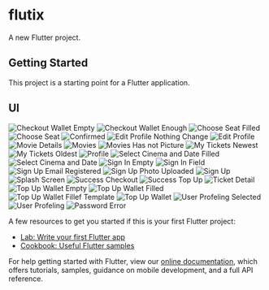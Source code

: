 # flutix

A new Flutter project.

## Getting Started

This project is a starting point for a Flutter application.

## UI

![Checkout Wallet Empty](https://user-images.githubusercontent.com/63221929/122007898-a89b8700-cde2-11eb-849c-c37884fae439.png)
![Checkout Wallet Enough](https://user-images.githubusercontent.com/63221929/122007903-a9ccb400-cde2-11eb-8d2b-e2422a5178ac.png)
![Choose Seat Filled](https://user-images.githubusercontent.com/63221929/122007906-aa654a80-cde2-11eb-9f02-3d628afbe8e6.png)
![Choose Seat](https://user-images.githubusercontent.com/63221929/122007907-aa654a80-cde2-11eb-8f71-eae83af7ee3b.png)
![Confirmed](https://user-images.githubusercontent.com/63221929/122007908-aafde100-cde2-11eb-90ae-10d3e70f1ea7.png)
![Edit Profile Nothing Change](https://user-images.githubusercontent.com/63221929/122007909-ab967780-cde2-11eb-98c7-b87a2ed35c36.png)
![Edit Profile](https://user-images.githubusercontent.com/63221929/122007911-ab967780-cde2-11eb-9438-cabd7184b3c3.png)
![Movie Details](https://user-images.githubusercontent.com/63221929/122007916-ac2f0e00-cde2-11eb-92fc-ae78b20cd23b.png)
![Movies](https://user-images.githubusercontent.com/63221929/122007919-acc7a480-cde2-11eb-9efe-44a9165c3a2a.png)
![Movies Has not Picture](https://user-images.githubusercontent.com/63221929/122007920-ad603b00-cde2-11eb-9113-6a812a079d7c.png)
![My Tickets Newest](https://user-images.githubusercontent.com/63221929/122007925-adf8d180-cde2-11eb-92a1-c3aeae9220f9.png)
![My Tickets Oldest](https://user-images.githubusercontent.com/63221929/122007928-adf8d180-cde2-11eb-9a01-6c749b2561c2.png)
![Profile](https://user-images.githubusercontent.com/63221929/122007929-ae916800-cde2-11eb-9eb7-d7f2ad9f4cab.png)
![Select Cinema and Date Filled](https://user-images.githubusercontent.com/63221929/122007932-af29fe80-cde2-11eb-8994-32041f4f40ab.png)
![Select Cinema and Date](https://user-images.githubusercontent.com/63221929/122007933-af29fe80-cde2-11eb-995a-aa9a38a1389a.png)
![Sign In Empty](https://user-images.githubusercontent.com/63221929/122007935-afc29500-cde2-11eb-815a-b024248dc34e.png)
![Sign In Field](https://user-images.githubusercontent.com/63221929/122007939-b05b2b80-cde2-11eb-9285-a8c4db993592.png)
![Sign Up Email Registered](https://user-images.githubusercontent.com/63221929/122007943-b05b2b80-cde2-11eb-8795-2eb5ed2f66e6.png)
![Sign Up Photo Uploaded](https://user-images.githubusercontent.com/63221929/122007944-b0f3c200-cde2-11eb-9af2-77d5677c274c.png)
![Sign Up](https://user-images.githubusercontent.com/63221929/122007946-b18c5880-cde2-11eb-9c12-36158efbdebb.png)
![Splash Screen](https://user-images.githubusercontent.com/63221929/122007948-b18c5880-cde2-11eb-94cd-d76310b75399.png)
![Success Checkout](https://user-images.githubusercontent.com/63221929/122007950-b224ef00-cde2-11eb-8725-99e3cad25053.png)
![Success Top Up](https://user-images.githubusercontent.com/63221929/122007951-b2bd8580-cde2-11eb-9d08-ccb69915e0da.png)
![Ticket Detail](https://user-images.githubusercontent.com/63221929/122007954-b2bd8580-cde2-11eb-8dfe-b3bd9e255e67.png)
![Top Up Wallet Empty](https://user-images.githubusercontent.com/63221929/122007956-b3561c00-cde2-11eb-8c8d-a04d6ce1e337.png)
![Top Up Wallet Filled](https://user-images.githubusercontent.com/63221929/122007958-b3eeb280-cde2-11eb-945a-b82b816891e7.png)
![Top Up Wallet Fillef Template](https://user-images.githubusercontent.com/63221929/122007962-b3eeb280-cde2-11eb-9ce4-44647b6517ec.png)
![Top Up Wallet](https://user-images.githubusercontent.com/63221929/122007963-b4874900-cde2-11eb-9809-cb519b2e42cd.png)
![User Profeling Selected](https://user-images.githubusercontent.com/63221929/122007965-b51fdf80-cde2-11eb-95e4-7b6a254e5e15.png)
![User Profeling](https://user-images.githubusercontent.com/63221929/122007967-b51fdf80-cde2-11eb-807d-ce2b20bc2cd3.png)
![Password Error](https://user-images.githubusercontent.com/63221929/122008006-c10ba180-cde2-11eb-8579-a28c41fdf15e.png)

A few resources to get you started if this is your first Flutter project:

- [Lab: Write your first Flutter app](https://flutter.dev/docs/get-started/codelab)
- [Cookbook: Useful Flutter samples](https://flutter.dev/docs/cookbook)

For help getting started with Flutter, view our
[online documentation](https://flutter.dev/docs), which offers tutorials,
samples, guidance on mobile development, and a full API reference.
